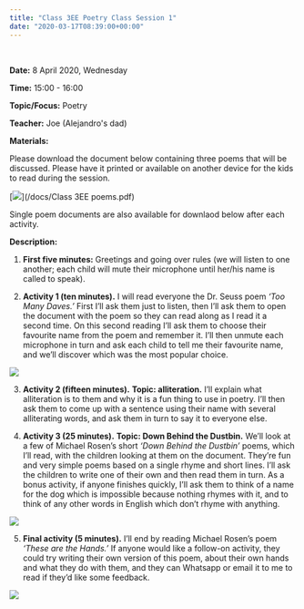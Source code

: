 ```yaml
---
title: "Class 3EE Poetry Class Session 1"
date: "2020-03-17T08:39:00+00:00"
---
```


&nbsp;

**Date:** 8 April 2020, Wednesday

**Time:** 15:00 - 16:00

**Topic/Focus:** Poetry

**Teacher:** Joe (Alejandro's dad)

**Materials:**

Please download the document below containing three poems that will be discussed. Please have it printed or available on another device for the kids to read during the session.

[![](/images/tooManyDaves.jpg)](/docs/Class 3EE poems.pdf)

Single poem documents are also available for downlaod below after each activity.

**Description:**

1. **First five minutes:** Greetings and going over rules (we will listen to one another; each child will mute their microphone until her/his name is called to speak).

2. **Activity 1 (ten minutes).**  I will read everyone the Dr. Seuss poem *‘Too Many Daves.’*  First I’ll ask them just to listen, then I’ll ask them to open the document with the poem so they can read along as I read it a second time.  On this second reading I’ll ask them to choose their favourite name from the poem and remember it.  I’ll then unmute each microphone in turn and ask each child to tell me their favourite name, and we’ll discover which was the most popular choice.

[![](/images/tooManyDaves.jpg)](/docs/tooManyDaves.pdf)

3. **Activity 2 (fifteen minutes).**  **Topic: alliteration.**  I’ll explain what alliteration is to them and why it is a fun thing to use in poetry.  I’ll then ask them to come up with a sentence using their name with several alliterating words, and ask them in turn to say it to everyone else.

4.	**Activity 3 (25 minutes).** **Topic: Down Behind the Dustbin.**  We’ll look at a few of Michael Rosen’s short *‘Down Behind the Dustbin’* poems, which I’ll read, with the children looking at them on the document.  They’re fun and very simple poems based on a single rhyme and short lines.  I’ll ask the children to write one of their own and then read them in turn.  As a bonus activity, if anyone finishes quickly, I’ll ask them to think of a name for the dog which is impossible because nothing rhymes with it, and to think of any other words in English which don’t rhyme with anything.

[![](/images/downBehindDustbin.jpg)](/docs/downBehindDustbin.pdf)

5.	**Final activity (5 minutes).**  I’ll end by reading Michael Rosen’s poem *‘These are the Hands.’*  If anyone would like a follow-on activity, they could try writing their own version of this poem, about their own hands and what they do with them, and they can Whatsapp or email it to me to read if they’d like some feedback.

[![](/images/theseAreHands.png)](/docs/theseAreHands.pdf)


<br/>
<br/>


 